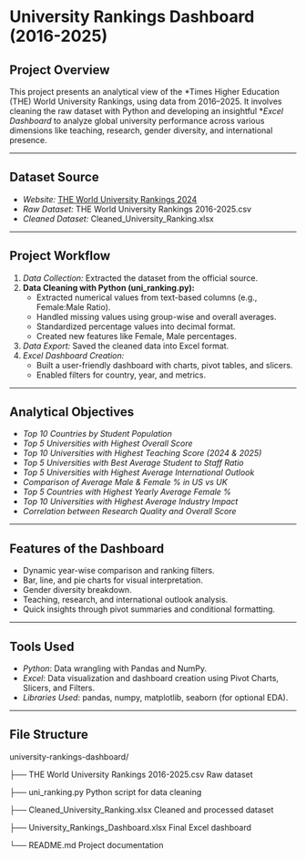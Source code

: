 # University Rankings Dashboard (2016-2025)

## Project Overview
This project presents an analytical view of the *Times Higher Education (THE) World University Rankings, using data from 2016–2025. It involves cleaning the raw dataset with Python and developing an insightful **Excel Dashboard* to analyze global university performance across various dimensions like teaching, research, gender diversity, and international presence.


---


## Dataset Source
- *Website:* [THE World University Rankings 2024](https://www.timeshighereducation.com/world-university-rankings/2024/world-ranking)
- *Raw Dataset:* THE World University Rankings 2016-2025.csv
- *Cleaned Dataset:* Cleaned_University_Ranking.xlsx


---


## Project Workflow
1. *Data Collection:* Extracted the dataset from the official source.
2. **Data Cleaning with Python (uni_ranking.py):**
   - Extracted numerical values from text-based columns (e.g., Female:Male Ratio).
   - Handled missing values using group-wise and overall averages.
   - Standardized percentage values into decimal format.
   - Created new features like Female, Male percentages.
3. *Data Export:* Saved the cleaned data into Excel format.
4. *Excel Dashboard Creation:*
   - Built a user-friendly dashboard with charts, pivot tables, and slicers.
   - Enabled filters for country, year, and metrics.


---


## Analytical Objectives
- *Top 10 Countries by Student Population*
- *Top 5 Universities with Highest Overall Score*
- *Top 10 Universities with Highest Teaching Score (2024 & 2025)*
- *Top 5 Universities with Best Average Student to Staff Ratio*
- *Top 5 Universities with Highest Average International Outlook*
- *Comparison of Average Male & Female % in US vs UK*
- *Top 5 Countries with Highest Yearly Average Female %*
- *Top 10 Universities with Highest Average Industry Impact*
- *Correlation between Research Quality and Overall Score*


---


## Features of the Dashboard
- Dynamic year-wise comparison and ranking filters.
- Bar, line, and pie charts for visual interpretation.
- Gender diversity breakdown.
- Teaching, research, and international outlook analysis.
- Quick insights through pivot summaries and conditional formatting.


---


## Tools Used
- *Python*: Data wrangling with Pandas and NumPy.
- *Excel*: Data visualization and dashboard creation using Pivot Charts, Slicers, and Filters.
- *Libraries Used*: pandas, numpy, matplotlib, seaborn (for optional EDA).


---


## File Structure
university-rankings-dashboard/

├── THE World University Rankings 2016-2025.csv Raw dataset

├── uni_ranking.py Python script for data cleaning

├── Cleaned_University_Ranking.xlsx Cleaned and processed dataset

├── University_Rankings_Dashboard.xlsx Final Excel dashboard

└── README.md Project documentation
